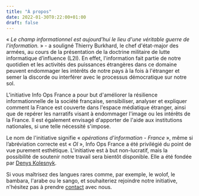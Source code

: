 ```yaml
---
title: "À propos"
date: 2022-01-30T0:22:00+01:00
draft: false
---
```

« *Le champ informationnel est aujourd'hui le lieu d'une véritable guerre de l'information.* » - a souligné Thierry Burkhard, le chef d'état-major des armées, au cours de la présentation de la doctrine militaire de lutte informatique d’influence (L2I). En effet, l'information fait partie de notre quotidien et les activités des puissances étrangères dans ce domaine peuvent endommager les intérêts de notre pays à la fois à l'étranger et semer la discorde ou interférer avec le processus démocratique sur notre sol.

L'initiative Info Ops France a pour but d'améliorer la résilience informationnelle de la société française, sensibiliser, analyser et expliquer comment la France est couverte dans l'espace médiatique étranger, ainsi que de repérer les narratifs visant à endommager l'image ou les intérêts de la France. Il est également envisagé d'apporter de l'aide aux institutions nationales, si une telle nécessité s'impose.

Le nom de l'initiative signifie « *opérations d'information - France* », même si l’abréviation correcte est « *OI* », Info Ops France a été privilégié du point de vue purement esthétique. L'initiative est à but non-lucratif, mais la possibilité de soutenir notre travail sera bientôt disponible. Elle a été fondée par [Denys Kolesnyk](https://kolesnyk.fr).

Si vous maîtrisez des langues rares comme, par exemple, le wolof, le bambara, l'arabe ou le sango, et souhaiteriez rejoindre notre initiative, n'hésitez pas à prendre [contact](mailto:contact@infoops.fr) avec nous.